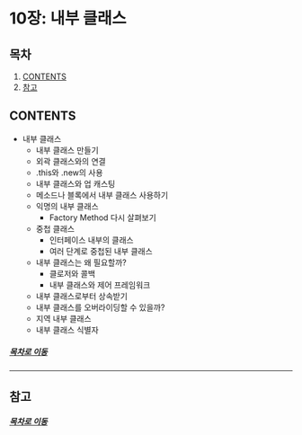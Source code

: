 10장: 내부 클래스
=====
## 목차
1. [CONTENTS](#CONTENTS)
2. [참고](#참고)

## CONTENTS
* 내부 클래스
	* 내부 클래스 만들기
	* 외곽 클래스와의 연결
	* .this와 .new의 사용
	* 내부 클래스와 업 캐스팅
	* 메소드나 블록에서 내부 클래스 사용하기
	* 익명의 내부 클래스
		* Factory Method 다시 살펴보기
	* 중첩 클래스
		* 인터페이스 내부의 클래스
		* 여러 단계로 중첩된 내부 클래스
	* 내부 클래스는 왜 필요할까?
		* 클로저와 콜백
		* 내부 클래스와 제어 프레임워크
	* 내부 클래스로부터 상속받기
	* 내부 클래스를 오버라이딩할 수 있을까?
	* 지역 내부 클래스
	* 내부 클래스 식별자

##### [목차로 이동](#목차)
- - -

## 참고

##### [목차로 이동](#목차)
